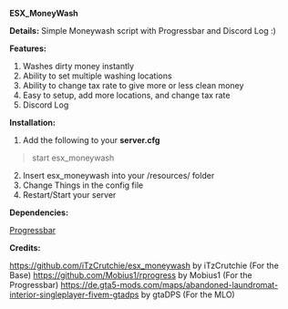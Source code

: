 **ESX_MoneyWash**

**Details:**
Simple Moneywash script with Progressbar and Discord Log :)

**Features:**

1. Washes dirty money instantly
2. Ability to set multiple washing locations
3. Ability to change tax rate to give more or less clean money
4. Easy to setup, add more locations, and change tax rate
5. Discord Log


**Installation:**

1. Add the following to your **server.cfg**
> start esx_moneywash
2. Insert esx_moneywash into your /resources/ folder
3. Change Things in the config file
4. Restart/Start your server


**Dependencies:**

<a href="https://github.com/Mobius1/rprogress">Progressbar</a>


**Credits:**

https://github.com/iTzCrutchie/esx_moneywash by iTzCrutchie (For the Base)
https://github.com/Mobius1/rprogress by Mobius1 (For the Progressbar)
https://de.gta5-mods.com/maps/abandoned-laundromat-interior-singleplayer-fivem-gtadps by gtaDPS (For the MLO)

